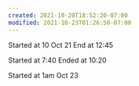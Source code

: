 ```yaml
---
created: 2021-10-20T18:52:20-07:00
modified: 2021-10-23T01:26:50-07:00
---
```


Started at 10 Oct 21
End at 12:45

Started at 7:40
Ended at 10:20

Started at 1am Oct 23
